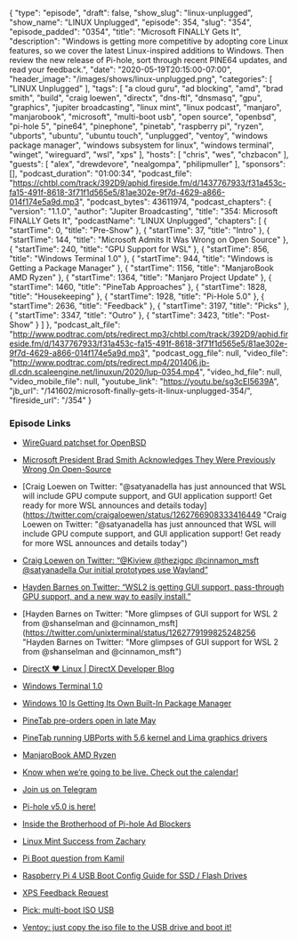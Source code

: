 {
  "type": "episode",
  "draft": false,
  "show_slug": "linux-unplugged",
  "show_name": "LINUX Unplugged",
  "episode": 354,
  "slug": "354",
  "episode_padded": "0354",
  "title": "Microsoft FINALLY Gets It",
  "description": "Windows is getting more competitive by adopting core Linux features, so we cover the latest Linux-inspired additions to Windows. Then review the new release of Pi-hole, sort through recent PINE64 updates, and read your feedback.",
  "date": "2020-05-19T20:15:00-07:00",
  "header_image": "/images/shows/linux-unplugged.png",
  "categories": [
    "LINUX Unplugged"
  ],
  "tags": [
    "a cloud guru",
    "ad blocking",
    "amd",
    "brad smith",
    "build",
    "craig loewen",
    "directx",
    "dns-ftl",
    "dnsmasq",
    "gpu",
    "graphics",
    "jupiter broadcasting",
    "linux mint",
    "linux podcast",
    "manjaro",
    "manjarobook",
    "microsoft",
    "multi-boot usb",
    "open source",
    "openbsd",
    "pi-hole 5",
    "pine64",
    "pinephone",
    "pinetab",
    "raspberry pi",
    "ryzen",
    "ubports",
    "ubuntu",
    "ubuntu touch",
    "unplugged",
    "ventoy",
    "windows package manager",
    "windows subsystem for linux",
    "windows terminal",
    "winget",
    "wireguard",
    "wsl",
    "xps"
  ],
  "hosts": [
    "chris",
    "wes",
    "chzbacon"
  ],
  "guests": [
    "alex",
    "drewdevore",
    "nealgompa",
    "philipmuller"
  ],
  "sponsors": [],
  "podcast_duration": "01:00:34",
  "podcast_file": "https://chtbl.com/track/392D9/aphid.fireside.fm/d/1437767933/f31a453c-fa15-491f-8618-3f71f1d565e5/81ae302e-9f7d-4629-a866-014f174e5a9d.mp3",
  "podcast_bytes": 43611974,
  "podcast_chapters": {
    "version": "1.1.0",
    "author": "Jupiter Broadcasting",
    "title": "354: Microsoft FINALLY Gets It",
    "podcastName": "LINUX Unplugged",
    "chapters": [
      {
        "startTime": 0,
        "title": "Pre-Show"
      },
      {
        "startTime": 37,
        "title": "Intro"
      },
      {
        "startTime": 144,
        "title": "Microsoft Admits It Was Wrong on Open Source"
      },
      {
        "startTime": 240,
        "title": "GPU Support for WSL"
      },
      {
        "startTime": 856,
        "title": "Windows Terminal 1.0"
      },
      {
        "startTime": 944,
        "title": "Windows is Getting a Package Manager"
      },
      {
        "startTime": 1156,
        "title": "ManjaroBook AMD Ryzen"
      },
      {
        "startTime": 1364,
        "title": "Manjaro Project Update"
      },
      {
        "startTime": 1460,
        "title": "PineTab Approaches"
      },
      {
        "startTime": 1828,
        "title": "Housekeeping"
      },
      {
        "startTime": 1928,
        "title": "Pi-Hole 5.0"
      },
      {
        "startTime": 2636,
        "title": "Feedback"
      },
      {
        "startTime": 3197,
        "title": "Picks"
      },
      {
        "startTime": 3347,
        "title": "Outro"
      },
      {
        "startTime": 3423,
        "title": "Post-Show"
      }
    ]
  },
  "podcast_alt_file": "http://www.podtrac.com/pts/redirect.mp3/chtbl.com/track/392D9/aphid.fireside.fm/d/1437767933/f31a453c-fa15-491f-8618-3f71f1d565e5/81ae302e-9f7d-4629-a866-014f174e5a9d.mp3",
  "podcast_ogg_file": null,
  "video_file": "http://www.podtrac.com/pts/redirect.mp4/201406.jb-dl.cdn.scaleengine.net/linuxun/2020/lup-0354.mp4",
  "video_hd_file": null,
  "video_mobile_file": null,
  "youtube_link": "https://youtu.be/sg3cEI5639A",
  "jb_url": "/141602/microsoft-finally-gets-it-linux-unplugged-354/",
  "fireside_url": "/354"
}


### Episode Links

  * [WireGuard patchset for OpenBSD](https://marc.info/?l=openbsd-tech&m=158926407905492&w=2 "WireGuard patchset for OpenBSD")
  * [Microsoft President Brad Smith Acknowledges They Were Previously Wrong On Open-Source](https://www.phoronix.com/scan.php?page=news_item&px=Microsoft-Pres-On-Open-Source "Microsoft President Brad Smith Acknowledges They Were Previously Wrong On Open-Source")
  * [Craig Loewen on Twitter: "@satyanadella has just announced that WSL will include GPU compute support, and GUI application support! Get ready for more WSL announces and details today](https://twitter.com/craigaloewen/status/1262766908333416449 "Craig Loewen on Twitter: "@satyanadella has just announced that WSL will include GPU compute support, and GUI application support! Get ready for more WSL announces and details today")
  * [Craig Loewen on Twitter: “@Kiview @thezigpc @cinnamon_msft @satyanadella Our initial prototypes use Wayland”](https://twitter.com/craigaloewen/status/1262769387141918720 "Craig Loewen on Twitter: “@Kiview @thezigpc @cinnamon_msft @satyanadella Our initial prototypes use Wayland”")
  * [Hayden Barnes on Twitter: “WSL2 is getting GUI support, pass-through GPU support, and a new way to easily install.”](https://twitter.com/unixterminal/status/1262762430821814272?s=19 "Hayden Barnes on Twitter: “WSL2 is getting GUI support, pass-through GPU support, and a new way to easily install.”")
  * [Hayden Barnes on Twitter: "More glimpses of GUI support for WSL 2 from @shanselman and @cinnamon_msft](https://twitter.com/unixterminal/status/1262779199825248256 "Hayden Barnes on Twitter: "More glimpses of GUI support for WSL 2 from @shanselman and @cinnamon_msft")
  * [DirectX ❤ Linux | DirectX Developer Blog](https://devblogs.microsoft.com/directx/directx-heart-linux/ "DirectX ❤ Linux | DirectX Developer Blog")
  * [Windows Terminal 1.0](https://devblogs.microsoft.com/commandline/windows-terminal-1-0/ "Windows Terminal 1.0")
  * [Windows 10 Is Getting Its Own Built-In Package Manager](https://www.thurrott.com/windows/windows-10/236301/windows-10-is-getting-its-own-built-in-package-manager "Windows 10 Is Getting Its Own Built-In Package Manager")
  * [PineTab pre-orders open in late May](https://www.pine64.org/2020/05/15/may-update-pinetab-pre-orders-pinephone-qi-charging-more/ "PineTab pre-orders open in late May")
  * [PineTab running UBPorts with 5.6 kernel and Lima graphics drivers](https://www.youtube.com/watch?v=Ii6lAjgfW3c&feature=youtu.be "PineTab running UBPorts with 5.6 kernel and Lima graphics drivers")
  * [ManjaroBook AMD Ryzen](https://www.ubuntushop.be/index.php/en/opensource-notebooks/manjaro-notebooks/manjarobook-amd-ryzen.html "ManjaroBook AMD Ryzen")
  * [Know when we’re going to be live. Check out the calendar!](https://www.jupiterbroadcasting.com/release-calendar/ "Know when we’re going to be live. Check out the calendar!")
  * [Join us on Telegram](http://jupiterbroadcasting.com/telegram "Join us on Telegram")
  * [Pi-hole v5.0 is here!](https://pi-hole.net/2020/05/10/pi-hole-v5-0-is-here/ "Pi-hole v5.0 is here!")
  * [Inside the Brotherhood of Pi-hole Ad Blockers](https://www.bloomberg.com/news/features/2018-05-10/inside-the-brotherhood-of-pi-hole-ad-blockers "Inside the Brotherhood of Pi-hole Ad Blockers")
  * [Linux Mint Success from Zachary ](https://slexy.org/view/s21WOqdZGu "Linux Mint Success from Zachary
")

  * [Pi Boot question from Kamil](https://slexy.org/view/s21r0ZSCl1 "Pi Boot question from Kamil")
  * [Raspberry Pi 4 USB Boot Config Guide for SSD / Flash Drives](https://jamesachambers.com/raspberry-pi-4-usb-boot-config-guide-for-ssd-flash-drives/ "Raspberry Pi 4 USB Boot Config Guide for SSD / Flash Drives")
  * [XPS Feedback Request](https://slexy.org/view/s21nrry6Wc "XPS Feedback Request")
  * [Pick: multi-boot ISO USB](https://slexy.org/view/s2aNNsluNf "Pick: multi-boot ISO USB")
  * [Ventoy: just copy the iso file to the USB drive and boot it!](https://github.com/ventoy/Ventoy "Ventoy: just copy the iso file to the USB drive and boot it!")


